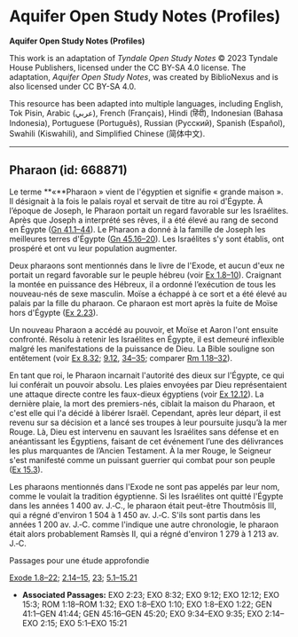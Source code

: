 # Aquifer Open Study Notes (Profiles)

**Aquifer Open Study Notes (Profiles)**

This work is an adaptation of *Tyndale Open Study Notes* © 2023 Tyndale House Publishers, licensed under the CC BY\-SA 4\.0 license. The adaptation, *Aquifer Open Study Notes*, was created by BiblioNexus and is also licensed under CC BY\-SA 4\.0\.

This resource has been adapted into multiple languages, including English, Tok Pisin, Arabic (عربي), French (Français), Hindi (हिंदी), Indonesian (Bahasa Indonesia), Portuguese (Português), Russian (Русский), Spanish (Español), Swahili (Kiswahili), and Simplified Chinese (简体中文).



--------------------------------

## Pharaon (id: 668871)

Le terme **«**Pharaon » vient de l'égyptien et signifie « grande maison ». Il désignait à la fois le palais royal et servait de titre au roi d'Égypte. À l’époque de Joseph, le Pharaon portait un regard favorable sur les Israélites. Après que Joseph a interprété ses rêves, il a été élevé au rang de second en Égypte ([Gn 41\.1–44](https://ref.ly/Gen41:1-Gen41:44)). Le Pharaon a donné à la famille de Joseph les meilleures terres d'Égypte ([Gn 45\.16–20](https://ref.ly/Gen45:16-Gen45:20)). Les Israélites s'y sont établis, ont prospéré et ont vu leur population augmenter.

Deux pharaons sont mentionnés dans le livre de l'Exode, et aucun d'eux ne portait un regard favorable sur le peuple hébreu (voir [Ex 1\.8–10](https://ref.ly/Exod1:8-Exod1:10)). Craignant la montée en puissance des Hébreux, il a ordonné l’exécution de tous les nouveau\-nés de sexe masculin. Moïse a échappé à ce sort et a été élevé au palais par la fille du pharaon. Ce pharaon est mort après la fuite de Moïse hors d'Égypte ([Ex 2\.23](https://ref.ly/Exod2:23)).

Un nouveau Pharaon a accédé au pouvoir, et Moïse et Aaron l'ont ensuite confronté. Résolu à retenir les Israélites en Égypte, il est demeuré inflexible malgré les manifestations de la puissance de Dieu. La Bible souligne son entêtement (voir [Ex 8\.32](https://ref.ly/Exod8:32); [9\.12](https://ref.ly/Exod9:12), [34–35](https://ref.ly/Exod9:34-Exod9:35); comparer [Rm 1\.18–32](https://ref.ly/Rom1:18-Rom1:32)).

En tant que roi, le Pharaon incarnait l'autorité des dieux sur l'Égypte, ce qui lui conférait un pouvoir absolu. Les plaies envoyées par Dieu représentaient une attaque directe contre les faux\-dieux égyptiens (voir [Ex 12\.12](https://ref.ly/Exod12:12)). La dernière plaie, la mort des premiers\-nés, ciblait la maison du Pharaon, et c'est elle qui l'a décidé à libérer Israël. Cependant, après leur départ, il est revenu sur sa décision et a lancé ses troupes à leur poursuite jusqu’à la mer Rouge. Là, Dieu est intervenu en sauvant les Israélites sans défense et en anéantissant les Égyptiens, faisant de cet événement l’une des délivrances les plus marquantes de l’Ancien Testament. À la mer Rouge, le Seigneur s'est manifesté comme un puissant guerrier qui combat pour son peuple ([Ex 15\.3](https://ref.ly/Exod15:3)).

Les pharaons mentionnés dans l'Exode ne sont pas appelés par leur nom, comme le voulait la tradition égyptienne. Si les Israélites ont quitté l'Égypte dans les années 1 400 av. J.‑C., le pharaon était peut\-être Thoutmôsis III, qui a régné d'environ 1 504 à 1 450 av. J.‑C. S'ils sont partis dans les années 1 200 av. J.‑C. comme l'indique une autre chronologie, le pharaon était alors probablement Ramsès II, qui a régné d'environ 1 279 à 1 213 av. J.‑C.

Passages pour une étude approfondie

[Exode 1\.8–22](https://ref.ly/Exod1:8-Exod1:22); [2\.14–15](https://ref.ly/Exod2:14-Exod2:15), [23](https://ref.ly/Exod2:23); [5\.1–15\.21](https://ref.ly/Exod5:1-Exod15:21)

* **Associated Passages:** EXO 2:23; EXO 8:32; EXO 9:12; EXO 12:12; EXO 15:3; ROM 1:18–ROM 1:32; EXO 1:8–EXO 1:10; EXO 1:8–EXO 1:22; GEN 41:1–GEN 41:44; GEN 45:16–GEN 45:20; EXO 9:34–EXO 9:35; EXO 2:14–EXO 2:15; EXO 5:1–EXO 15:21

